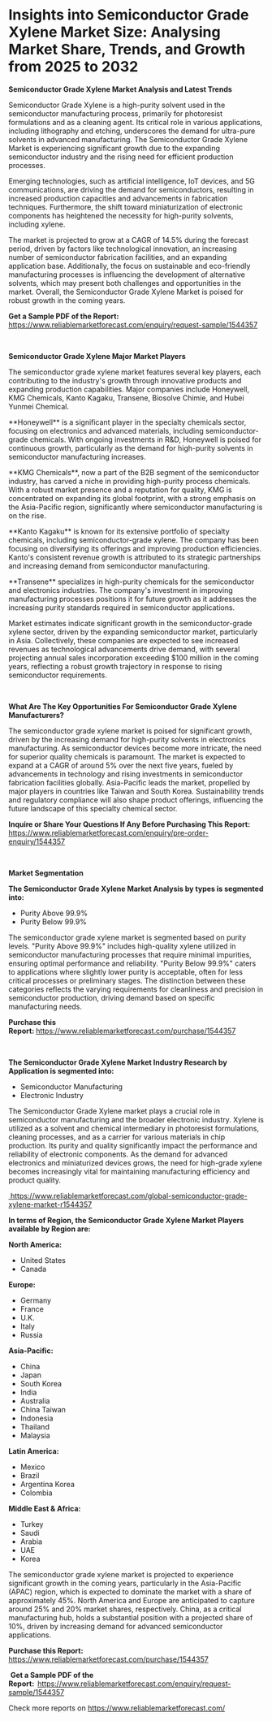 <p><h1>Insights into Semiconductor Grade Xylene Market Size: Analysing Market Share, Trends, and Growth from 2025 to 2032</h1></p><p><strong>Semiconductor Grade Xylene Market Analysis and Latest Trends</strong></p>
<p><p>Semiconductor Grade Xylene is a high-purity solvent used in the semiconductor manufacturing process, primarily for photoresist formulations and as a cleaning agent. Its critical role in various applications, including lithography and etching, underscores the demand for ultra-pure solvents in advanced manufacturing. The Semiconductor Grade Xylene Market is experiencing significant growth due to the expanding semiconductor industry and the rising need for efficient production processes.</p><p>Emerging technologies, such as artificial intelligence, IoT devices, and 5G communications, are driving the demand for semiconductors, resulting in increased production capacities and advancements in fabrication techniques. Furthermore, the shift toward miniaturization of electronic components has heightened the necessity for high-purity solvents, including xylene.</p><p>The market is projected to grow at a CAGR of 14.5% during the forecast period, driven by factors like technological innovation, an increasing number of semiconductor fabrication facilities, and an expanding application base. Additionally, the focus on sustainable and eco-friendly manufacturing processes is influencing the development of alternative solvents, which may present both challenges and opportunities in the market. Overall, the Semiconductor Grade Xylene Market is poised for robust growth in the coming years.</p></p>
<p><strong>Get a Sample PDF of the Report:&nbsp;</strong> <a href="https://www.reliablemarketforecast.com/enquiry/request-sample/1544357?utm_campaign=3081&utm_medium=2&utm_source=Github&utm_content=ia&utm_term=02042025&utm_id=semiconductor-grade-xylene">https://www.reliablemarketforecast.com/enquiry/request-sample/1544357</a></p>
<p>&nbsp;</p>
<p><strong>Semiconductor Grade Xylene Major Market Players</strong></p>
<p><p>The semiconductor grade xylene market features several key players, each contributing to the industry's growth through innovative products and expanding production capabilities. Major companies include Honeywell, KMG Chemicals, Kanto Kagaku, Transene, Biosolve Chimie, and Hubei Yunmei Chemical.</p><p>**Honeywell** is a significant player in the specialty chemicals sector, focusing on electronics and advanced materials, including semiconductor-grade chemicals. With ongoing investments in R&D, Honeywell is poised for continuous growth, particularly as the demand for high-purity solvents in semiconductor manufacturing increases.</p><p>**KMG Chemicals**, now a part of the B2B segment of the semiconductor industry, has carved a niche in providing high-purity process chemicals. With a robust market presence and a reputation for quality, KMG is concentrated on expanding its global footprint, with a strong emphasis on the Asia-Pacific region, significantly where semiconductor manufacturing is on the rise.</p><p>**Kanto Kagaku** is known for its extensive portfolio of specialty chemicals, including semiconductor-grade xylene. The company has been focusing on diversifying its offerings and improving production efficiencies. Kanto's consistent revenue growth is attributed to its strategic partnerships and increasing demand from semiconductor manufacturing.</p><p>**Transene** specializes in high-purity chemicals for the semiconductor and electronics industries. The company's investment in improving manufacturing processes positions it for future growth as it addresses the increasing purity standards required in semiconductor applications.</p><p>Market estimates indicate significant growth in the semiconductor-grade xylene sector, driven by the expanding semiconductor market, particularly in Asia. Collectively, these companies are expected to see increased revenues as technological advancements drive demand, with several projecting annual sales incorporation exceeding $100 million in the coming years, reflecting a robust growth trajectory in response to rising semiconductor requirements.</p></p>
<p>&nbsp;</p>
<p><strong>What Are The Key Opportunities For Semiconductor Grade Xylene Manufacturers?</strong></p>
<p><p>The semiconductor grade xylene market is poised for significant growth, driven by the increasing demand for high-purity solvents in electronics manufacturing. As semiconductor devices become more intricate, the need for superior quality chemicals is paramount. The market is expected to expand at a CAGR of around 5% over the next five years, fueled by advancements in technology and rising investments in semiconductor fabrication facilities globally. Asia-Pacific leads the market, propelled by major players in countries like Taiwan and South Korea. Sustainability trends and regulatory compliance will also shape product offerings, influencing the future landscape of this specialty chemical sector.</p></p>
<p><strong>Inquire or Share Your Questions If Any Before Purchasing This Report:</strong> <a href="https://www.reliablemarketforecast.com/enquiry/pre-order-enquiry/1544357?utm_campaign=3081&utm_medium=2&utm_source=Github&utm_content=ia&utm_term=02042025&utm_id=semiconductor-grade-xylene">https://www.reliablemarketforecast.com/enquiry/pre-order-enquiry/1544357</a></p>
<p>&nbsp;</p>
<p><strong>Market Segmentation</strong></p>
<p><strong>The Semiconductor Grade Xylene Market Analysis by types is segmented into:</strong></p>
<p><ul><li>Purity Above 99.9%</li><li>Purity Below 99.9%</li></ul></p>
<p><p>The semiconductor grade xylene market is segmented based on purity levels. "Purity Above 99.9%" includes high-quality xylene utilized in semiconductor manufacturing processes that require minimal impurities, ensuring optimal performance and reliability. "Purity Below 99.9%" caters to applications where slightly lower purity is acceptable, often for less critical processes or preliminary stages. The distinction between these categories reflects the varying requirements for cleanliness and precision in semiconductor production, driving demand based on specific manufacturing needs.</p></p>
<p><strong>Purchase this Report:&nbsp;</strong><a href="https://www.reliablemarketforecast.com/purchase/1544357?utm_campaign=3081&utm_medium=2&utm_source=Github&utm_content=ia&utm_term=02042025&utm_id=semiconductor-grade-xylene">https://www.reliablemarketforecast.com/purchase/1544357</a></p>
<p>&nbsp;</p>
<p><strong>The Semiconductor Grade Xylene Market Industry Research by Application is segmented into:</strong></p>
<p><ul><li>Semiconductor Manufacturing</li><li>Electronic Industry</li></ul></p>
<p><p>The Semiconductor Grade Xylene market plays a crucial role in semiconductor manufacturing and the broader electronic industry. Xylene is utilized as a solvent and chemical intermediary in photoresist formulations, cleaning processes, and as a carrier for various materials in chip production. Its purity and quality significantly impact the performance and reliability of electronic components. As the demand for advanced electronics and miniaturized devices grows, the need for high-grade xylene becomes increasingly vital for maintaining manufacturing efficiency and product quality.</p></p>
<p><a href="https://www.reliablemarketforecast.com/global-semiconductor-grade-xylene-market-r1544357?utm_campaign=3081&utm_medium=2&utm_source=Github&utm_content=ia&utm_term=02042025&utm_id=semiconductor-grade-xylene">&nbsp;https://www.reliablemarketforecast.com/global-semiconductor-grade-xylene-market-r1544357</a></p>
<p><strong>In terms of Region, the Semiconductor Grade Xylene Market Players available by Region are:</strong></p>
<p>
    <p> <strong> North America: </strong>
        <ul>
            <li>United States</li>
            <li>Canada</li>
        </ul>
        </p> 
    <p> <strong> Europe: </strong>
        <ul>
            <li>Germany</li>
            <li>France</li>
            <li>U.K.</li>
            <li>Italy</li>
            <li>Russia</li>
        </ul>
        </p> 
    <p> <strong> Asia-Pacific: </strong>
        <ul>
            <li>China</li>
            <li>Japan</li>
            <li>South Korea</li>
            <li>India</li>
            <li>Australia</li>
            <li>China Taiwan</li>
            <li>Indonesia</li>
            <li>Thailand</li>
            <li>Malaysia</li>
        </ul>
        </p> 
    <p> <strong> Latin America: </strong>
        <ul>
            <li>Mexico</li>
            <li>Brazil</li>
            <li>Argentina Korea</li>
            <li>Colombia</li>
        </ul>
        </p> 
    <p> <strong> Middle East & Africa: </strong>
        <ul>
            <li>Turkey</li>
            <li>Saudi</li>
            <li>Arabia</li>
            <li>UAE</li>
            <li>Korea</li>
        </ul>
    </p>
    </p>
<p><p>The semiconductor grade xylene market is projected to experience significant growth in the coming years, particularly in the Asia-Pacific (APAC) region, which is expected to dominate the market with a share of approximately 45%. North America and Europe are anticipated to capture around 25% and 20% market shares, respectively. China, as a critical manufacturing hub, holds a substantial position with a projected share of 10%, driven by increasing demand for advanced semiconductor applications.</p></p>
<p><strong>Purchase this Report: </strong><a href="https://www.reliablemarketforecast.com/purchase/1544357?utm_campaign=3081&utm_medium=2&utm_source=Github&utm_content=ia&utm_term=02042025&utm_id=semiconductor-grade-xylene">https://www.reliablemarketforecast.com/purchase/1544357</a></p>
<p>&nbsp;<strong>Get a Sample PDF of the Report:&nbsp;&nbsp;</strong><a href="https://www.reliablemarketforecast.com/enquiry/request-sample/1544357?utm_campaign=3081&utm_medium=2&utm_source=Github&utm_content=ia&utm_term=02042025&utm_id=semiconductor-grade-xylene">https://www.reliablemarketforecast.com/enquiry/request-sample/1544357</a></p>
<p><strong></strong></p>
<p>Check more reports on <a href="https://www.reliablemarketforecast.com/?utm_campaign=3081&utm_medium=2&utm_source=Github&utm_content=ia&utm_term=02042025&utm_id=semiconductor-grade-xylene">https://www.reliablemarketforecast.com/</a></p>